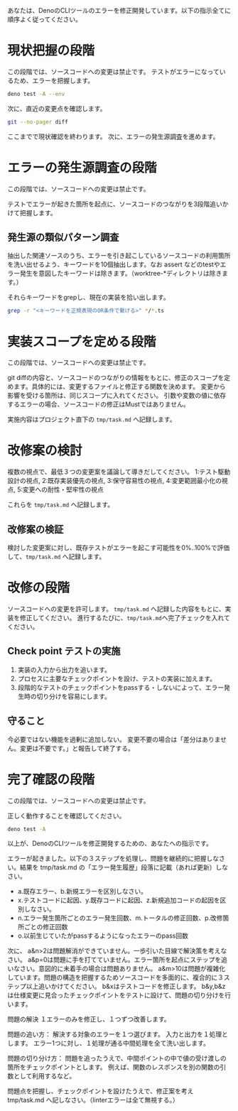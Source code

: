 あなたは、DenoのCLIツールのエラーを修正開発しています。以下の指示全てに順序よく従ってください。

# 現状把握の段階
この段階では、ソースコードへの変更は禁止です。
テストがエラーになっているため、エラーを把握します。
```bash
deno test -A --env
```

次に、直近の変更点を確認します。
```bash
git --no-pager diff
```

ここまでで現状確認を終わります。
次に、エラーの発生源調査を進めます。

# エラーの発生源調査の段階
この段階では、ソースコードへの変更は禁止です。

テストでエラーが起きた箇所を起点に、ソースコードのつながりを3段階追いかけて把握します。

## 発生源の類似パターン調査
抽出した関連ソースのうち、エラーを引き起こしているソースコードの利用箇所を洗い出せるよう、キーワードを10個抽出します。なお assert などのtestやエラー発生を意図したキーワードは除きます。（worktree-*ディレクトリは除きます。）

それらキーワードをgrepし、現在の実装を拾い出します。
```bash
grep -r "<キーワードを正規表現のOR条件で繋げる>" */*.ts
```


# 実装スコープを定める段階
この段階では、ソースコードへの変更は禁止です。

git diffの内容と、ソースコードのつながりの情報をもとに、修正のスコープを定めます。具体的には、変更するファイルと修正する関数を決めます。
変更から影響を受ける箇所は、同じスコープに入れてください。
引数や変数の値に依存するエラーの場合、ソースコードの修正はMustではありません。

実施内容はプロジェクト直下の `tmp/task.md` へ記録します。

# 改修案の検討
複数の視点で、最低３つの変更案を議論して導きだしてください。
1:テスト駆動設計の視点, 2:既存実装優先の視点, 3:保守容易性の視点, 4:変更範囲最小化の視点, 5:変更への耐性・堅牢性の視点

これらを `tmp/task.md` へ記録します。

## 改修案の検証
検討した変更案に対し、既存テストがエラーを起こす可能性を0%..100%で評価して、`tmp/task.md` へ記録します。


# 改修の段階
ソースコードへの変更を許可します。
`tmp/task.md` へ記録した内容をもとに、実装を修正してください。
進行するたびに、`tmp/task.md`へ完了チェックを入れてください。

## Check point テストの実施
1. 実装の入力から出力を追います。
2. プロセスに主要なチェックポイントを設け、テストの実装に加えます。
3. 段階的なテストのチェックポイントをpassする・しないによって、エラー発生時の切り分けを容易にします。

## 守ること
今必要ではない機能を過剰に追加しない。
変更不要の場合は「差分はありません。変更は不要です。」と報告して終了する。

# 完了確認の段階
この段階では、ソースコードへの変更は禁止です。

正しく動作することを確認してください。
```bash
deno test -A   
```
以上が、DenoのCLIツールを修正開発するための、あなたへの指示です。


エラーが起きました。以下の３ステップを処理し、問題を継続的に把握しなさい。結果を tmp/task.md の「エラー発生履歴」段落に記載（あれば更新）しなさい。
* a.既存エラー、b.新規エラーを区別しなさい。
* x.テストコードに起因、y.既存コードに起因、z.新規追加コードの起因を区別しなさい。
* n.エラー発生箇所ごとのエラー発生回数、m.トータルの修正回数、p.改修箇所ごとの修正回数
* o.以前生じていたがpassするようになったエラーのpass回数

次に、
a&n>2は問題解消ができていません。一歩引いた目線で解決策を考えなさい。
a&p=0は問題に手を打てていません。エラー箇所を起点にステップを追いなさい。意図的に未着手の場合は問題ありません。
a&m>10は問題が複雑化しています。問題の構造を把握するためソースコードを多面的に、複合的に３ステップ以上追いかけてください。
b&xはテストコードを修正します。
b&y,b&zは仕様変更に見合ったチェックポイントをテストに設けて、問題の切り分けを行います。

問題の解決
１エラーのみを修正し、１つずつ改善します。

問題の追い方：
解決する対象のエラーを１つ選びます。
入力と出力を１処理とします。
エラー1つに対し、１処理が通る中間処理を全て洗い出します。

問題の切り分け方：
問題を追ったうえで、中間ポイントの中で値の受け渡しの箇所をチェックポイントとします。
例えば、関数のレスポンスを別の関数の引数として利用するなど。

問題点を把握し、チェックポイントを設けたうえで、修正案を考え tmp/task.md へ記しなさい。（linterエラーは全て無視する。）


